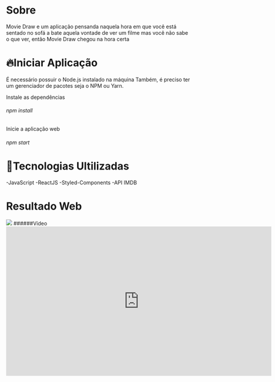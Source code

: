 <h1>Sobre</h1>
<p>
Movie Draw e um aplicação pensanda naquela hora em que você está sentado no sofá a bate aquela vontade de ver um filme mas você não sabe o que ver, então Movie Draw chegou na hora certa 
</p>
<h1>🔥Iniciar Aplicação</h1>

<p>É necessário possuir o Node.js instalado na máquina
Também, é preciso ter um gerenciador de pacotes seja o NPM ou Yarn.</p>
 
Instale as dependências
###### npm install
Inicie a aplicação web
###### npm start 

<h1>🚀Tecnologias Ultilizadas </h1>
-JavaScript
-ReactJS
-Styled-Components
-API IMDB

# Resultado Web

<img src="https://uploaddeimagens.com.br/imagens/niTqW8g">
######Vídeo
<iframe width="722" height="406" src="https://www.youtube.com/embed/NN9pNXKjCEg" frameborder="0" allow="accelerometer; autoplay; clipboard-write; encrypted-media; gyroscope; picture-in-picture" allowfullscreen></iframe>

